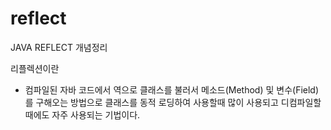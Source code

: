# reflect
JAVA REFLECT 개념정리


리플렉션이란
- 컴파일된 자바 코드에서 역으로 클래스를 불러서 메소드(Method) 및 변수(Field)를 구해오는 방법으로 클래스를 동적 로딩하여 사용할때 많이 사용되고 디컴파일할때에도 자주 사용되는 기법이다.
